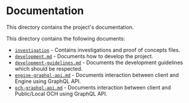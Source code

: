 # Documentation

This directory contains the project's documentation.

This directory contains the following documents:

- [`investigation`](./investigation) - Contains investigations and proof of concepts files.
- [`development.md`](./development.md) - Documents how to develop the project.
- [`development-guidelines.md`](./development-guidelines.md) - Documents the development guidelines which should be respected.
- [`engine-graphql-api.md`](./engine-graphql-api.md) - Documents interaction between client and Engine using GraphQL API.
- [`och-graphql-api.md`](./och-graphql-api.md) - Documents interaction between client and Public/Local OCH using GraphQL API.
